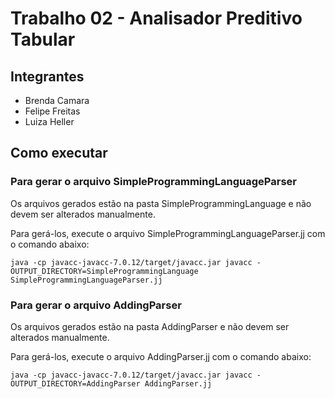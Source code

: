 # Trabalho 02 - Analisador Preditivo Tabular

## Integrantes

- Brenda Camara
- Felipe Freitas
- Luiza Heller

## Como executar

### Para gerar o arquivo SimpleProgrammingLanguageParser

Os arquivos gerados estão na pasta SimpleProgrammingLanguage e não devem ser alterados manualmente.

Para gerá-los, execute o arquivo SimpleProgrammingLanguageParser.jj com o comando abaixo:
```
java -cp javacc-javacc-7.0.12/target/javacc.jar javacc -OUTPUT_DIRECTORY=SimpleProgrammingLanguage SimpleProgrammingLanguageParser.jj
```

### Para gerar o arquivo AddingParser

Os arquivos gerados estão na pasta AddingParser e não devem ser alterados manualmente.

Para gerá-los, execute o arquivo AddingParser.jj com o comando abaixo:

```
java -cp javacc-javacc-7.0.12/target/javacc.jar javacc -OUTPUT_DIRECTORY=AddingParser AddingParser.jj
```
